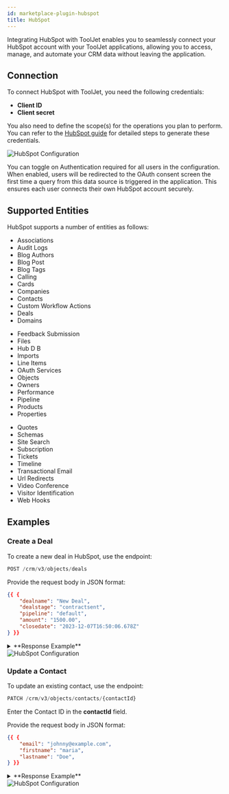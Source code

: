 ```yaml
---
id: marketplace-plugin-hubspot
title: HubSpot
---
```


Integrating HubSpot with ToolJet enables you to seamlessly connect your HubSpot account with your ToolJet applications, allowing you to access, manage, and automate your CRM data without leaving the application.

## Connection

To connect HubSpot with ToolJet, you need the following credentials:

- **Client ID**
- **Client secret**

You also need to define the scope(s) for the operations you plan to perform. You can refer to the [HubSpot guide](https://developers.hubspot.com/docs/guides/apps/private-apps/overview) for detailed steps to generate these credentials.

<img className="screenshot-full img-l" src="/img/marketplace/plugins/hubspot/config.png" alt="HubSpot Configuration" />

You can toggle on Authentication required for all users in the configuration. When enabled, users will be redirected to the OAuth consent screen the first time a query from this data source is triggered in the application. This ensures each user connects their own HubSpot account securely.

## Supported Entities

HubSpot supports a number of entities as follows:


<div style={{ display: 'flex' }} >

<div style = {{ width:'30%' }} >

- Associations
- Audit Logs
- Blog Authors
- Blog Post
- Blog Tags
- Calling
- Cards
- Companies
- Contacts
- Custom Workflow Actions
- Deals
- Domains

</div>

<div style = {{ width:'5%' }} > </div>

<div style = {{ width:'30%' }} >

- Feedback Submission
- Files
- Hub D B
- Imports
- Line Items
- OAuth Services
- Objects
- Owners
- Performance
- Pipeline
- Products
- Properties

</div>

<div style = {{ width:'5%' }} > </div>

<div style = {{ width:'30%' }} >

- Quotes
- Schemas
- Site Search
- Subscription
- Tickets
- Timeline
- Transactional Email
- Url Redirects
- Video Conference
- Visitor Identification
- Web Hooks

</div>

</div>

## Examples

### Create a Deal

To create a new deal in HubSpot, use the endpoint:

```js
POST /crm/v3/objects/deals
```

Provide the request body in JSON format:

```json
{{ {
    "dealname": "New Deal",
    "dealstage": "contractsent",
    "pipeline": "default",
    "amount": "1500.00",
    "closedate": "2023-12-07T16:50:06.678Z"
} }}
```

<details id="tj-dropdown">
<summary>**Response Example**</summary>
```
{
  "id": "144703760059",
  "properties": {
    "amount": "1500.00",
    "amount_in_home_currency": "1500.00",
    "closedate": "2023-12-07T16:50:06.678Z",
    "createdate": "2025-08-22T07:33:08.716Z",
    "days_to_close": "0",
    "deal_currency_code": "USD",
    "dealname": "Nexus Deal",
    "dealstage": "contractsent",
    "hs_actual_duration": "0",
    "hs_closed_amount": "0",
    "hs_closed_amount_in_home_currency": "0",
    "hs_closed_deal_close_date": "0",
    "hs_closed_deal_create_date": "0",
    "hs_closed_won_count": "0",
    "hs_createdate": "2025-08-22T07:33:08.716Z",
    "hs_days_to_close_raw": "0",
    "hs_deal_stage_probability_shadow": "0.90000000000000002220446049250313080847263336181640625",
    "hs_duration": "0",
    "hs_forecast_amount": "1500.00",
    "hs_is_closed": "false",
    "hs_is_closed_count": "0",
    "hs_is_closed_lost": "false",
    "hs_is_closed_won": "false",
    "hs_is_deal_split": "false",
    "hs_is_open_count": "1",
    "hs_lastmodifieddate": "2025-08-22T07:33:08.716Z",
    "hs_num_associated_active_deal_registrations": "0",
    "hs_num_associated_deal_registrations": "0",
    "hs_num_associated_deal_splits": "0",
    "hs_num_of_associated_line_items": "0",
    "hs_num_target_accounts": "0",
    "hs_number_of_call_engagements": "0",
    "hs_number_of_inbound_calls": "0",
    "hs_number_of_outbound_calls": "0",
    "hs_number_of_overdue_tasks": "0",
    "hs_object_id": "144703760059",
    "hs_object_source": "INTEGRATION",
    "hs_object_source_id": "16908533",
    "hs_object_source_label": "INTEGRATION",
    "hs_open_amount_in_home_currency": "1500.00",
    "hs_open_deal_create_date": "1755847988716",
    "hs_projected_amount": "0",
    "hs_projected_amount_in_home_currency": "0",
    "hs_v2_date_entered_current_stage": "2025-08-22T07:33:08.716Z",
    "hs_v2_time_in_current_stage": "2025-08-22T07:33:08.716Z",
    "num_associated_contacts": "0",
    "num_notes": "0",
    "pipeline": "default"
  },
  "createdAt": "2025-08-22T07:33:08.716Z",
  "updatedAt": "2025-08-22T07:33:08.716Z",
  "archived": false
}
```
</details>

<img className="screenshot-full img-full" src="/img/marketplace/plugins/hubspot/post-deal.png" alt="HubSpot Configuration" />

### Update a Contact

To update an existing contact, use the endpoint:

```js
PATCH /crm/v3/objects/contacts/{contactId}
```

Enter the Contact ID in the **contactId** field.

Provide the request body in JSON format:

```json
{{ {
    "email": "johnny@example.com",
    "firstname": "maria",
    "lastname": "Doe",
} }}
```

<details id="tj-dropdown">
<summary>**Response Example**</summary>
```
{
  "id": "207322352370",
  "properties": {
    "createdate": "2025-08-14T07:39:33.550Z",
    "email": "doejohn@example.com",
    "firstname": "John",
    "hs_full_name_or_email": "John Doe",
    "hs_is_contact": "true",
    "hs_is_unworked": "true",
    "hs_object_id": "207322352370",
    "hs_object_source": "API",
    "hs_object_source_id": "sample-contact",
    "hs_object_source_label": "INTERNAL_PROCESSING",
    "hs_pipeline": "contacts-lifecycle-pipeline",
    "lastmodifieddate": "2025-08-22T07:37:17.362Z",
    "lastname": "Doe",
    "lifecyclestage": "lead",
    "notes_last_updated": "2025-08-14T09:39:34.956Z"
  },
  "createdAt": "2025-08-14T07:39:33.550Z",
  "updatedAt": "2025-08-22T07:37:17.362Z",
  "archived": false
}
```
</details>

<img className="screenshot-full img-full" src="/img/marketplace/plugins/hubspot/patch-contact.png" alt="HubSpot Configuration" />
